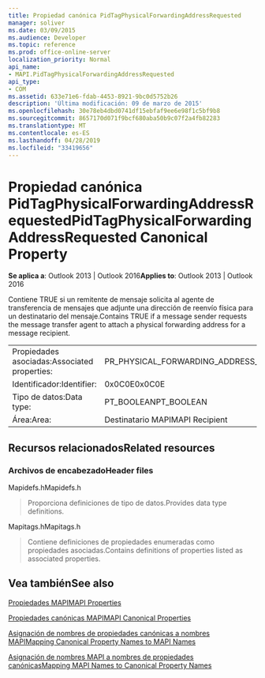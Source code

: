 ```yaml
---
title: Propiedad canónica PidTagPhysicalForwardingAddressRequested
manager: soliver
ms.date: 03/09/2015
ms.audience: Developer
ms.topic: reference
ms.prod: office-online-server
localization_priority: Normal
api_name:
- MAPI.PidTagPhysicalForwardingAddressRequested
api_type:
- COM
ms.assetid: 633e71e6-fdab-4453-8921-9bc0d5752b26
description: 'Última modificación: 09 de marzo de 2015'
ms.openlocfilehash: 30e78eb4dbd0741df15ebfaf9ee6e98f1c5bf9b8
ms.sourcegitcommit: 8657170d071f9bcf680aba50b9c07f2a4fb82283
ms.translationtype: MT
ms.contentlocale: es-ES
ms.lasthandoff: 04/28/2019
ms.locfileid: "33419656"
---
```

# <a name="pidtagphysicalforwardingaddressrequested-canonical-property"></a><span data-ttu-id="098ee-103">Propiedad canónica PidTagPhysicalForwardingAddressRequested</span><span class="sxs-lookup"><span data-stu-id="098ee-103">PidTagPhysicalForwardingAddressRequested Canonical Property</span></span>

  
  
<span data-ttu-id="098ee-104">**Se aplica a**: Outlook 2013 | Outlook 2016</span><span class="sxs-lookup"><span data-stu-id="098ee-104">**Applies to**: Outlook 2013 | Outlook 2016</span></span> 
  
<span data-ttu-id="098ee-105">Contiene TRUE si un remitente de mensaje solicita al agente de transferencia de mensajes que adjunte una dirección de reenvío física para un destinatario del mensaje.</span><span class="sxs-lookup"><span data-stu-id="098ee-105">Contains TRUE if a message sender requests the message transfer agent to attach a physical forwarding address for a message recipient.</span></span>
  
|||
|:-----|:-----|
|<span data-ttu-id="098ee-106">Propiedades asociadas:</span><span class="sxs-lookup"><span data-stu-id="098ee-106">Associated properties:</span></span>  <br/> |<span data-ttu-id="098ee-107">PR_PHYSICAL_FORWARDING_ADDRESS_REQUESTED</span><span class="sxs-lookup"><span data-stu-id="098ee-107">PR_PHYSICAL_FORWARDING_ADDRESS_REQUESTED</span></span>  <br/> |
|<span data-ttu-id="098ee-108">Identificador:</span><span class="sxs-lookup"><span data-stu-id="098ee-108">Identifier:</span></span>  <br/> |<span data-ttu-id="098ee-109">0x0C0E</span><span class="sxs-lookup"><span data-stu-id="098ee-109">0x0C0E</span></span>  <br/> |
|<span data-ttu-id="098ee-110">Tipo de datos:</span><span class="sxs-lookup"><span data-stu-id="098ee-110">Data type:</span></span>  <br/> |<span data-ttu-id="098ee-111">PT_BOOLEAN</span><span class="sxs-lookup"><span data-stu-id="098ee-111">PT_BOOLEAN</span></span>  <br/> |
|<span data-ttu-id="098ee-112">Área:</span><span class="sxs-lookup"><span data-stu-id="098ee-112">Area:</span></span>  <br/> |<span data-ttu-id="098ee-113">Destinatario MAPI</span><span class="sxs-lookup"><span data-stu-id="098ee-113">MAPI Recipient</span></span>  <br/> |
   
## <a name="related-resources"></a><span data-ttu-id="098ee-114">Recursos relacionados</span><span class="sxs-lookup"><span data-stu-id="098ee-114">Related resources</span></span>

### <a name="header-files"></a><span data-ttu-id="098ee-115">Archivos de encabezado</span><span class="sxs-lookup"><span data-stu-id="098ee-115">Header files</span></span>

<span data-ttu-id="098ee-116">Mapidefs.h</span><span class="sxs-lookup"><span data-stu-id="098ee-116">Mapidefs.h</span></span>
  
> <span data-ttu-id="098ee-117">Proporciona definiciones de tipo de datos.</span><span class="sxs-lookup"><span data-stu-id="098ee-117">Provides data type definitions.</span></span>
    
<span data-ttu-id="098ee-118">Mapitags.h</span><span class="sxs-lookup"><span data-stu-id="098ee-118">Mapitags.h</span></span>
  
> <span data-ttu-id="098ee-119">Contiene definiciones de propiedades enumeradas como propiedades asociadas.</span><span class="sxs-lookup"><span data-stu-id="098ee-119">Contains definitions of properties listed as associated properties.</span></span>
    
## <a name="see-also"></a><span data-ttu-id="098ee-120">Vea también</span><span class="sxs-lookup"><span data-stu-id="098ee-120">See also</span></span>



[<span data-ttu-id="098ee-121">Propiedades MAPI</span><span class="sxs-lookup"><span data-stu-id="098ee-121">MAPI Properties</span></span>](mapi-properties.md)
  
[<span data-ttu-id="098ee-122">Propiedades canónicas MAPI</span><span class="sxs-lookup"><span data-stu-id="098ee-122">MAPI Canonical Properties</span></span>](mapi-canonical-properties.md)
  
[<span data-ttu-id="098ee-123">Asignación de nombres de propiedades canónicas a nombres MAPI</span><span class="sxs-lookup"><span data-stu-id="098ee-123">Mapping Canonical Property Names to MAPI Names</span></span>](mapping-canonical-property-names-to-mapi-names.md)
  
[<span data-ttu-id="098ee-124">Asignación de nombres MAPI a nombres de propiedades canónicas</span><span class="sxs-lookup"><span data-stu-id="098ee-124">Mapping MAPI Names to Canonical Property Names</span></span>](mapping-mapi-names-to-canonical-property-names.md)

